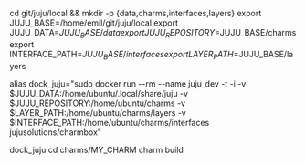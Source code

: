 
cd git/juju/local && mkdir -p {data,charms,interfaces,layers}
export JUJU_BASE=/home/emil/git/juju/local
export JUJU_DATA=$JUJU_BASE/data
export JUJU_REPOSITORY=$JUJU_BASE/charms
export INTERFACE_PATH=$JUJU_BASE/interfaces
export LAYER_PATH=$JUJU_BASE/layers

alias dock_juju="sudo docker run --rm --name juju_dev -t -i -v $JUJU_DATA:/home/ubuntu/.local/share/juju -v $JUJU_REPOSITORY:/home/ubuntu/charms -v $LAYER_PATH:/home/ubuntu/charms/layers -v $INTERFACE_PATH:/home/ubuntu/charms/interfaces jujusolutions/charmbox"


dock_juju
cd charms/MY_CHARM 
charm build
